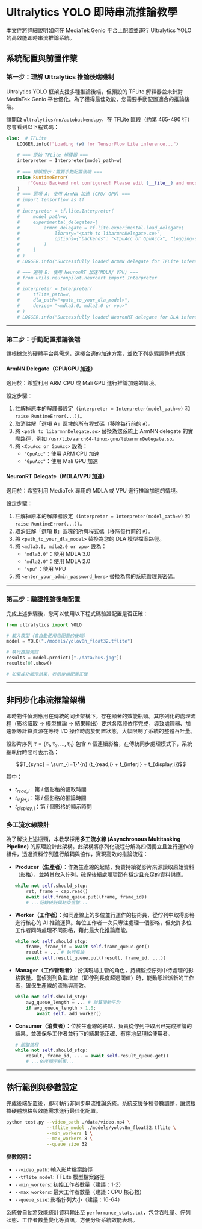 
# Ultralytics YOLO 即時串流推論教學

本文件將詳細說明如何在 MediaTek Genio 平台上配置並運行 Ultralytics YOLO 的高效能即時串流推論系統。


## 系統配置與前置作業

### 第一步：理解 Ultralytics 推論後端機制

Ultralytics YOLO 框架支援多種推論後端，但預設的 TFLite 解釋器並未針對 MediaTek Genio 平台優化。為了獲得最佳效能，您需要手動配置適合的推論後端。

請開啟 `ultralytics/nn/autobackend.py`，在 TFLite 區段（約第 465-490 行）您會看到以下程式碼：

```python
else:  # TFLite
    LOGGER.info(f"Loading {w} for TensorFlow Lite inference...")
    
    # === 原始 TFLite 解釋器 ===
    interpreter = Interpreter(model_path=w)
    
    # === 錯誤提示：需要手動配置後端 ===
    raise RuntimeError(
        f"Genio Backend not configured! Please edit {__file__} and uncomment one of the backend options above. Please see the tutorial at docs/ultralytics_streaming_tutorial.md for detailed instructions."
    )
    # === 選項 A: 使用 ArmNN 加速 (CPU/ GPU) ===
    # import tensorflow as tf
    #
    # interpreter = tf.lite.Interpreter(
    #     model_path=w,
    #     experimental_delegates=[
    #         armnn_delegate = tf.lite.experimental.load_delegate(
    #             library="<path to libarmnnDelegate.so>",
    #             options={"backends": "<CpuAcc or GpuAcc>", "logging-severity": "fatal"}
    #         )
    #     ]
    # )
    # LOGGER.info("Successfully loaded ArmNN delegate for TFLite inference")

    # === 選項 B: 使用 NeuronRT 加速(MDLA/ VPU) ===
    # from utils.neuronpilot.neuronrt import Interpreter
    # 
    # interpreter = Interpreter(
    #     tflite_path=w, 
    #     dla_path="<path_to_your_dla_model>",       
    #     device= "<mdla3.0, mdla2.0 or vpu>"
    # )
    # LOGGER.info("Successfully loaded NeuronRT delegate for DLA inference")
```

---

### 第二步：手動配置推論後端

請根據您的硬體平台與需求，選擇合適的加速方案，並依下列步驟調整程式碼：

#### ArmNN Delegate（CPU/GPU 加速）

適用於：希望利用 ARM CPU 或 Mali GPU 進行推論加速的情境。

設定步驟：
1. 註解掉原本的解譯器設定（`interpreter = Interpreter(model_path=w)` 和 `raise RuntimeError(...)`）。
2. 取消註解「選項 A」區塊的所有程式碼（移除每行前的 `#`）。
3. 將 `<path to libarmnnDelegate.so>` 替換為您系統上 ArmNN delegate 的實際路徑，例如 `/usr/lib/aarch64-linux-gnu/libarmnnDelegate.so`。
4. 將 `<CpuAcc or GpuAcc>` 設為：
   - `"CpuAcc"`：使用 ARM CPU 加速
   - `"GpuAcc"`：使用 Mali GPU 加速

#### NeuronRT Delegate（MDLA/VPU 加速）

適用於：希望利用 MediaTek 專用的 MDLA 或 VPU 進行推論加速的情境。

設定步驟：
1. 註解掉原本的解譯器設定（`interpreter = Interpreter(model_path=w)` 和 `raise RuntimeError(...)`）。
2. 取消註解「選項 B」區塊的所有程式碼（移除每行前的 `#`）。
3. 將 `<path_to_your_dla_model>` 替換為您的 DLA 模型檔案路徑。
4. 將 `<mdla3.0, mdla2.0 or vpu>` 設為：
   - `"mdla3.0"`：使用 MDLA 3.0
   - `"mdla2.0"`：使用 MDLA 2.0
   - `"vpu"`：使用 VPU
5. 將 `<enter_your_admin_password_here>` 替換為您的系統管理員密碼。

---

### 第三步：驗證推論後端配置

完成上述步驟後，您可以使用以下程式碼驗證配置是否正確：

```python
from ultralytics import YOLO

# 載入模型（會自動使用您配置的後端）
model = YOLO("./models/yolov8n_float32.tflite")

# 執行推論測試
results = model.predict(["./data/bus.jpg"])
results[0].show()

# 如果成功顯示結果，表示後端配置正確
```

---

## 非同步化串流推論架構

即時物件偵測應用在傳統的同步架構下，存在顯著的效能瓶頸。其序列化的處理流程（影格讀取 → 模型推論 → 結果輸出）要求各階段依序完成，導致處理器、加速器等計算資源在等待 I/O 操作時處於閒置狀態，大幅限制了系統的整體吞吐量。

設影片序列 $\tau = \{\tau_1, \tau_2, ..., \tau_n\}$ 包含 $n$ 個連續影格，在傳統同步處理模式下，系統總執行時間可表示為：

$$T_{sync} = \sum_{i=1}^{n} (t_{read,i} + t_{infer,i} + t_{display,i})$$

其中：
- $t_{read,i}$：第 $i$ 個影格的讀取時間
- $t_{infer,i}$：第 $i$ 個影格的推論時間  
- $t_{display,i}$：第 $i$ 個影格的顯示時間


### 多工流水線設計

為了解決上述瓶頸，本教學採用**多工流水線 (Asynchronous Multitasking Pipeline)** 的原理設計此架構。此架構將序列化流程分解為四個獨立且並行運作的組件，透過資料佇列進行解耦與協作，實現高效的推論流程：

* **Producer（生產者）**：作為生產線的起點，負責持續從影片來源讀取原始資料（影格），並將其放入佇列，確保後續處理環節有穩定且充足的資料供應。

    ```python
    while not self.should_stop:
        ret, frame = cap.read()
        await self.frame_queue.put((frame, frame_id))
        # ...記錄統計與結束信號...
    ```

* **Worker（工作者）**：如同產線上的多位並行運作的技術員，從佇列中取得影格進行核心的 AI 推論運算。每位工作者一次只專注處理一個影格，但允許多位工作者同時處理不同影格，藉此最大化推論產能。

    ```python
    while not self.should_stop:
        frame, frame_id = await self.frame_queue.get()
        result = ... # 執行推論
        await self.result_queue.put((result, frame_id, ...))
    ```

* **Manager（工作管理者）**：扮演現場主管的角色，持續監控佇列中待處理的影格數量。當偵測到負載增加（即佇列長度超過閾值）時，能動態增派新的工作者，確保生產線的流暢與高效。

    ```python
    while not self.should_stop:
        avg_queue_length = ... # 計算滑動平均
        if avg_queue_length > 1.0:
            await self._add_worker()
    ```

* **Consumer（消費者）**：位於生產線的終點，負責從佇列中取出已完成推論的結果，並確保多工作者並行下的結果能正確、有序地呈現給使用者。

    ```python
    # 關鍵流程
    while not self.should_stop:
        result, frame_id, ... = await self.result_queue.get()
        # ...依序顯示結果...
    ```
    
---

## 執行範例與參數設定

完成後端配置後，即可執行非同步串流推論系統。系統支援多種參數調整，讓您根據硬體規格與效能需求進行最佳化配置。

```bash
python test.py --video_path ./data/video.mp4 \
               --tflite_model ./models/yolov8n_float32.tflite \
               --min_workers 1 \
               --max_workers 8 \
               --queue_size 32
```

**參數說明：**
- `--video_path`: 輸入影片檔案路徑
- `--tflite_model`: TFLite 模型檔案路徑  
- `--min_workers`: 初始工作者數量（建議：1-2）
- `--max_workers`: 最大工作者數量（建議：CPU 核心數）
- `--queue_size`: 影格佇列大小（建議：16-64）

系統會自動將效能統計資料輸出至 `performance_stats.txt`，包含吞吐量、佇列狀態、工作者數量變化等資訊，方便分析系統效能表現。
